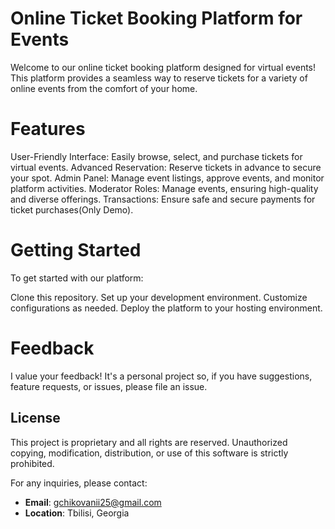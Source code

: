 # Online Ticket Booking Platform for Events
Welcome to our online ticket booking platform designed for virtual events! This platform provides a seamless way to reserve tickets for a variety of online events from the comfort of your home.

# Features
User-Friendly Interface: Easily browse, select, and purchase tickets for virtual events.
Advanced Reservation: Reserve tickets in advance to secure your spot.
Admin Panel: Manage event listings, approve events, and monitor platform activities.
Moderator Roles: Manage events, ensuring high-quality and diverse offerings.
Transactions: Ensure safe and secure payments for ticket purchases(Only Demo).

# Getting Started
To get started with our platform:

Clone this repository.
Set up your development environment.
Customize configurations as needed.
Deploy the platform to your hosting environment.

# Feedback
I value your feedback! It's a personal project so, if you have suggestions, feature requests, or issues, please file an issue.

## License

This project is proprietary and all rights are reserved. Unauthorized copying, modification, distribution, or use of this software is strictly prohibited.

For any inquiries, please contact:

- **Email**: gchikovanii25@gmail.com
- **Location**: Tbilisi, Georgia
